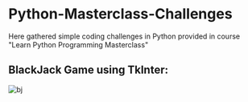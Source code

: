 # Python-Masterclass-Challenges
Here gathered simple coding challenges in Python provided in course "Learn Python Programming Masterclass"

## BlackJack Game using TkInter:

![bj](https://user-images.githubusercontent.com/28005338/57575169-00b67100-7446-11e9-97f1-cefa99dc8d8d.png)
